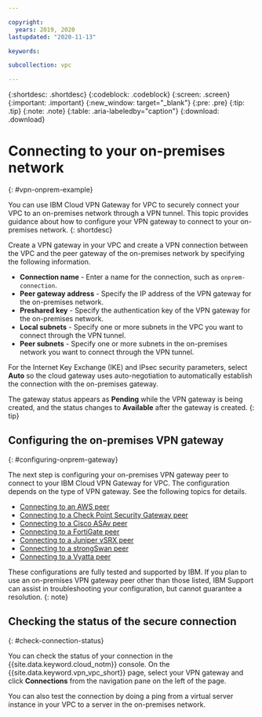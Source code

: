 ```yaml
---

copyright:
  years: 2019, 2020
lastupdated: "2020-11-13"

keywords:  

subcollection: vpc

---
```


{:shortdesc: .shortdesc}
{:codeblock: .codeblock}
{:screen: .screen}
{:important: .important}
{:new_window: target="_blank"}
{:pre: .pre}
{:tip: .tip}
{:note: .note}
{:table: .aria-labeledby="caption"}
{:download: .download}

# Connecting to your on-premises network  
{: #vpn-onprem-example}

You can use IBM Cloud VPN Gateway for VPC to securely connect your VPC to an on-premises network through a VPN tunnel. This topic provides guidance about how to configure your VPN gateway to connect to your on-premises network.
{: shortdesc}

Create a VPN gateway in your VPC and create a VPN connection between the VPC and the peer gateway of the on-premises network by specifying the following information.
* **Connection name** - Enter a name for the connection, such as `onprem-connection`.
* **Peer gateway address** - Specify the IP address of the VPN gateway for the on-premises network.
* **Preshared key** - Specify the authentication key of the VPN gateway for the on-premises network.
* **Local subnets** - Specify one or more subnets in the VPC you want to connect through the VPN tunnel.
* **Peer subnets** - Specify one or more subnets in the on-premises network you want to connect through the VPN tunnel.

For the Internet Key Exchange (IKE) and IPsec security parameters, select **Auto** so the cloud gateway uses auto-negotiation to automatically establish the connection with the on-premises gateway.

The gateway status appears as **Pending** while the VPN gateway is being created, and the status changes to **Available** after the gateway is created.
{: tip}

## Configuring the on-premises VPN gateway
{: #configuring-onprem-gateway}

The next step is configuring your on-premises VPN gateway peer to connect to your IBM Cloud VPN Gateway for VPC. The configuration depends on the type of VPN gateway. See the following topics for details.

- [Connecting to an AWS peer](/docs/vpc?topic=vpc-aws-config)
- [Connecting to a Check Point Security Gateway peer](/docs/vpc?topic=vpc-check-point-config)
- [Connecting to a Cisco ASAv peer](/docs/vpc?topic=vpc-cisco-asav-config)
- [Connecting to a FortiGate peer ](/docs/vpc?topic=vpc-fortigate-config)
- [Connecting to a Juniper vSRX peer](/docs/vpc?topic=vpc-juniper-vsrx-config)
- [Connecting to a strongSwan peer](/docs/vpc?topic=vpc-strongswan-config)
- [Connecting to a Vyatta peer](/docs/vpc?topic=vpc-vyatta-config)

These configurations are fully tested and supported by IBM. If you plan to use an on-premises VPN gateway peer other than those listed, IBM Support can assist in troubleshooting your configuration, but cannot guarantee a resolution.
{: note}

## Checking the status of the secure connection
{: #check-connection-status}

You can check the status of your connection in the {{site.data.keyword.cloud_notm}} console. On the {{site.data.keyword.vpn_vpc_short}} page, select your VPN gateway and click **Connections** from the navigation pane on the left of the page.

You can also test the connection by doing a ping from a virtual server instance in your VPC to a server in the on-premises network.

